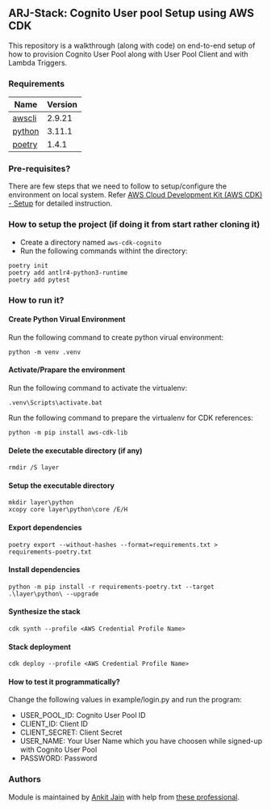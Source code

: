 ## ARJ-Stack: Cognito User pool Setup using AWS CDK

This repository is a walkthrough (along with code) on end-to-end setup of how to provision Cognito User Pool along with User Pool Client and with Lambda Triggers.

### Requirements

| Name | Version |
|------|---------|
| <a name="requirement_awscli"></a> [awscli](#requirement\_awscli) | 2.9.21 |
| <a name="requirement_python"></a> [python](#requirement\_python) | 3.11.1 |
| <a name="requirement_poetry"></a> [poetry](#requirement\_poetry) | 1.4.1 |

### Pre-requisites?

There are few steps that we need to follow to setup/configure the environment on local system. Refer [AWS Cloud Development Kit (AWS CDK) - Setup](https://github.com/ankit-jn/devops-aws-cdk-setup) for detailed instruction.

### How to setup the project (if doing it from start rather cloning it)

- Create a directory named `aws-cdk-cognito`
- Run the following commands withint the directory:

```
poetry init
poetry add antlr4-python3-runtime
poetry add pytest
```

### How to run it?

#### Create Python Virual Environment 

Run the following command to create python virual environment:

```
python -m venv .venv
```

#### Activate/Prapare the environment

Run the following command to activate the virtualenv:

```
.venv\Scripts\activate.bat
```

Run the following command to prepare the virtualenv for CDK references:

```
python -m pip install aws-cdk-lib 
```

#### Delete the executable directory (if any)

```
rmdir /S layer
```

#### Setup the executable directory

```
mkdir layer\python
xcopy core layer\python\core /E/H
```

#### Export dependencies

```
poetry export --without-hashes --format=requirements.txt > requirements-poetry.txt
```

#### Install dependencies

```
python -m pip install -r requirements-poetry.txt --target .\layer\python\ --upgrade
```

#### Synthesize the stack

```
cdk synth --profile <AWS Credential Profile Name>
```

#### Stack deployment

```
cdk deploy --profile <AWS Credential Profile Name>
```


#### How to test it programmatically?

Change the following values in example/login.py and run the program:

- USER_POOL_ID: Cognito User Pool ID
- CLIENT_ID: Client ID
- CLIENT_SECRET: Client Secret
- USER_NAME: Your User Name which you have choosen while signed-up with Cognito User Pool
- PASSWORD: Password

### Authors

Module is maintained by [Ankit Jain](https://github.com/ankit-jn) with help from [these professional](https://github.com/ankit-jn/aws-cdk-cognito/graphs/contributors).
